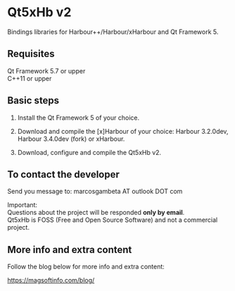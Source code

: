 # Qt5xHb v2

Bindings libraries for Harbour++/Harbour/xHarbour and Qt Framework 5.

## Requisites

Qt Framework 5.7 or upper  
C++11 or upper  

## Basic steps

1. Install the Qt Framework 5 of your choice.

2. Download and compile the [x]Harbour of your choice: Harbour 3.2.0dev, Harbour 3.4.0dev (fork) or xHarbour.

3. Download, configure and compile the Qt5xHb v2. 

## To contact the developer

Send you message to: marcosgambeta AT outlook DOT com

Important:  
Questions about the project will be responded **only by email**.  
Qt5xHb is FOSS (Free and Open Source Software) and not a commercial project.  

## More info and extra content

Follow the blog below for more info and extra content:

https://magsoftinfo.com/blog/
